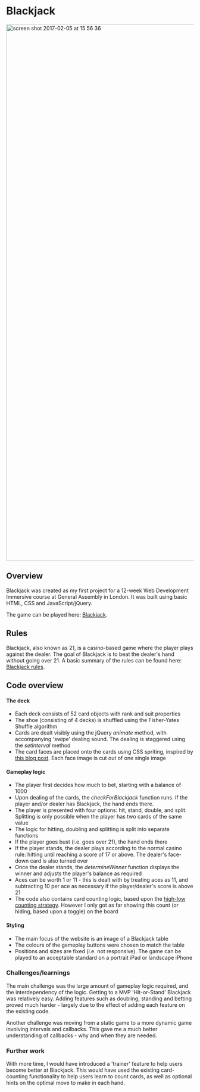 # Blackjack


<img width="1440" alt="screen shot 2017-02-05 at 15 56 36" src="https://cloud.githubusercontent.com/assets/22742327/22627482/ca252c9a-ebbb-11e6-88a2-1bbb54f0666d.png">

## Overview
Blackjack was created as my first project for a 12-week Web Development Immersive course at General Assembly in London. It was built using basic HTML, CSS and JavaScript/jQuery. 

The game can be played here: [Blackjack](https://js-blackjack.herokuapp.com/).

## Rules
Blackjack, also known as 21, is a casino-based game where the player plays against the dealer. The goal of Blackjack is to beat the dealer's hand without going over 21. A basic summary of the rules can be found here: [Blackjack rules](http://www.hitorstand.net/strategy.php).

## Code overview

#### The deck

- Each deck consists of 52 card objects with rank and suit properties
- The shoe (consisting of 4 decks) is shuffled using the Fisher-Yates Shuffle algorithm
- Cards are dealt visibly using the jQuery *animate* method, with accompanying 'swipe' dealing sound. The dealing is staggered using the *setInterval* method
- The card faces are placed onto the cards using CSS spriting, inspired by [this blog post](https://spin.atomicobject.com/2013/02/22/css-sprite-semantics-scaleability/). Each face image is cut out of one single image

#### Gameplay logic

- The player first decides how much to bet, starting with a balance of 1000
- Upon dealing of the cards, the *checkForBlackjack* function runs. If the player and/or dealer has Blackjack, the hand ends there.
- The player is presented with four options: hit, stand, double, and split. Splitting is only possible when the player has two cards of the same value
- The logic for hitting, doubling and splitting is split into separate functions
- If the player goes bust (i.e. goes over 21), the hand ends there
- If the player stands, the dealer plays according to the normal casino rule: hitting until reaching a score of 17 or above. The dealer's face-down card is also turned over
- Once the dealer stands, the *determineWinner* function displays the winner and adjusts the player's balance as required
- Aces can be worth 1 or 11 - this is dealt with by treating aces as 11, and subtracting 10 per ace as necessary if the player/dealer's score is above 21
- The code also contains card counting logic, based upon the [high-low counting strategy](https://wizardofodds.com/games/blackjack/card-counting/high-low/). However I only got as far showing this count (or hiding, based upon a toggle) on the board

#### Styling

- The main focus of the website is an image of a Blackjack table
- The colours of the gameplay buttons were chosen to match the table
- Positions and sizes are fixed (i.e. not responsive). The game can be played to an acceptable standard on a portrait iPad or landscape iPhone

### Challenges/learnings

The main challenge was the large amount of gameplay logic required, and the interdependency of the logic. Getting to a MVP 'Hit-or-Stand' Blackjack was relatively easy. Adding features such as doubling, standing and betting proved much harder - largely due to the effect of adding each feature on the existing code. 

Another challenge was moving from a static game to a more dynamic game involving intervals and callbacks. This gave me a much better understanding of callbacks - why and when they are needed.

### Further work

With more time, I would have introduced a 'trainer' feature to help users become better at Blackjack. This would have used the existing card-counting functionality to help users learn to count cards, as well as optional hints on the optimal move to make in each hand.




